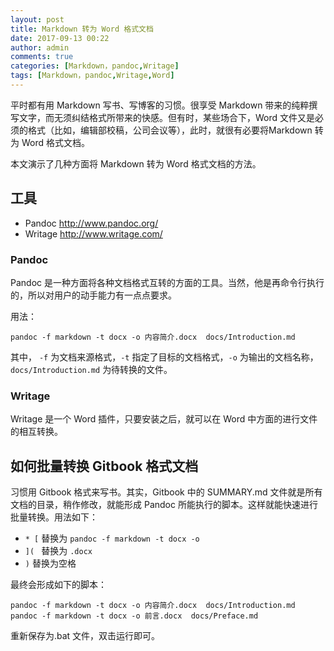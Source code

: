 ```yaml
---
layout: post
title: Markdown 转为 Word 格式文档
date: 2017-09-13 00:22
author: admin
comments: true
categories: [Markdown，pandoc,Writage]
tags: [Markdown，pandoc,Writage,Word]
---
```


平时都有用 Markdown 写书、写博客的习惯。很享受 Markdown 带来的纯粹撰写文字，而无须纠结格式所带来的快感。但有时，某些场合下，Word 文件又是必须的格式（比如，编辑部校稿，公司会议等），此时，就很有必要将Markdown 转为 Word 格式文档。

本文演示了几种方面将 Markdown 转为 Word 格式文档的方法。

<!-- more -->

## 工具

* Pandoc <http://www.pandoc.org/>
* Writage <http://www.writage.com/>  

### Pandoc

Pandoc 是一种方面将各种文档格式互转的方面的工具。当然，他是再命令行执行的，所以对用户的动手能力有一点点要求。

用法：

```
pandoc -f markdown -t docx -o 内容简介.docx  docs/Introduction.md
``` 

其中， `-f` 为文档来源格式，`-t` 指定了目标的文档格式，`-o` 为输出的文档名称， `docs/Introduction.md` 为待转换的文件。


### Writage

Writage 是一个 Word 插件，只要安装之后，就可以在 Word 中方面的进行文件的相互转换。

## 如何批量转换 Gitbook 格式文档

习惯用 Gitbook 格式来写书。其实，Gitbook 中的 SUMMARY.md 文件就是所有文档的目录，稍作修改，就能形成 Pandoc 所能执行的脚本。这样就能快速进行批量转换。用法如下：

* `* [` 替换为 `pandoc -f markdown -t docx -o `
* `]( ` 替换为  `.docx  `
* `)` 替换为空格

最终会形成如下的脚本：

```
pandoc -f markdown -t docx -o 内容简介.docx  docs/Introduction.md
pandoc -f markdown -t docx -o 前言.docx  docs/Preface.md
```

重新保存为.bat 文件，双击运行即可。
